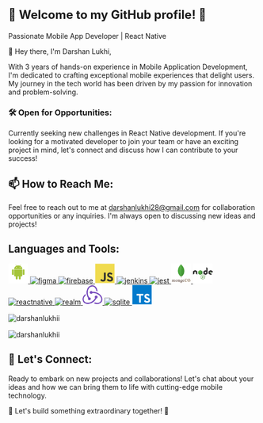 <!DOCTYPE html>
<html lang="en">
<body>
    <div>
        <h2 style="font-size: 24px;">🚀 Welcome to my GitHub profile! 👋</h2>
        <p>Passionate Mobile App Developer | React Native </p>
        <p>👋 Hey there, I'm Darshan Lukhi,</p>
        <p>With 3 years of hands-on experience in Mobile Application Development, I'm dedicated to crafting exceptional mobile experiences that delight users. My journey in the tech world has been driven by my passion for innovation and problem-solving.</p>
        <h3>🛠️ Open for Opportunities:</h3>
        <p>Currently seeking new challenges in React Native development. If you're looking for a motivated developer to join your team or have an exciting project in mind, let's connect and discuss how I can contribute to your success!</p>
        <h2>📫 How to Reach Me:</h2>
        <p>Feel free to reach out to me at <a href="mailto:darshanlukhi28@gmail.com">darshanlukhi28@gmail.com</a> for collaboration opportunities or any inquiries. I'm always open to discussing new ideas and projects!</p>
      <p align="left">
</p>

<h2 align="left">Languages and Tools:</h2>
<p align="left"> <a href="https://developer.android.com" target="_blank" rel="noreferrer"> <img src="https://raw.githubusercontent.com/devicons/devicon/master/icons/android/android-original-wordmark.svg" alt="android" width="40" height="40"/> </a> <a href="https://www.figma.com/" target="_blank" rel="noreferrer"> <img src="https://www.vectorlogo.zone/logos/figma/figma-icon.svg" alt="figma" width="40" height="40"/> </a> <a href="https://firebase.google.com/" target="_blank" rel="noreferrer"> <img src="https://www.vectorlogo.zone/logos/firebase/firebase-icon.svg" alt="firebase" width="40" height="40"/> </a> <a href="https://developer.mozilla.org/en-US/docs/Web/JavaScript" target="_blank" rel="noreferrer"> <img src="https://raw.githubusercontent.com/devicons/devicon/master/icons/javascript/javascript-original.svg" alt="javascript" width="40" height="40"/> </a> <a href="https://www.jenkins.io" target="_blank" rel="noreferrer"> <img src="https://www.vectorlogo.zone/logos/jenkins/jenkins-icon.svg" alt="jenkins" width="40" height="40"/> </a> <a href="https://jestjs.io" target="_blank" rel="noreferrer"> <img src="https://www.vectorlogo.zone/logos/jestjsio/jestjsio-icon.svg" alt="jest" width="40" height="40"/> </a> <a href="https://www.mongodb.com/" target="_blank" rel="noreferrer"> <img src="https://raw.githubusercontent.com/devicons/devicon/master/icons/mongodb/mongodb-original-wordmark.svg" alt="mongodb" width="40" height="40"/> </a> <a href="https://nodejs.org" target="_blank" rel="noreferrer"> <img src="https://raw.githubusercontent.com/devicons/devicon/master/icons/nodejs/nodejs-original-wordmark.svg" alt="nodejs" width="40" height="40"/> </a> <a href="https://reactnative.dev/" target="_blank" rel="noreferrer"> <img src="https://reactnative.dev/img/header_logo.svg" alt="reactnative" width="40" height="40"/> </a> <a href="https://realm.io/" target="_blank" rel="noreferrer"> <img src="https://raw.githubusercontent.com/bestofjs/bestofjs-webui/8665e8c267a0215f3159df28b33c365198101df5/public/logos/realm.svg" alt="realm" width="40" height="40"/> </a> <a href="https://redux.js.org" target="_blank" rel="noreferrer"> <img src="https://raw.githubusercontent.com/devicons/devicon/master/icons/redux/redux-original.svg" alt="redux" width="40" height="40"/> </a> <a href="https://www.sqlite.org/" target="_blank" rel="noreferrer"> <img src="https://www.vectorlogo.zone/logos/sqlite/sqlite-icon.svg" alt="sqlite" width="40" height="40"/> </a> <a href="https://www.typescriptlang.org/" target="_blank" rel="noreferrer"> <img src="https://raw.githubusercontent.com/devicons/devicon/master/icons/typescript/typescript-original.svg" alt="typescript" width="40" height="40"/> </a> </p>

<p><img align="center" src="https://github-readme-stats.vercel.app/api/top-langs?username=darshanlukhii&show_icons=true&locale=en&layout=compact" alt="darshanlukhii" /></p>

<p><img align="center" src="https://github-readme-streak-stats.herokuapp.com/?user=darshanlukhii&" alt="darshanlukhii" /></p>
        <h2>🌟 Let's Connect:</h2>
        <p>Ready to embark on new projects and collaborations! Let's chat about your ideas and how we can bring them to life with cutting-edge mobile technology.</p>
        <p>🚀 Let's build something extraordinary together! 🚀</p>
    </div>
</body>
</html>
